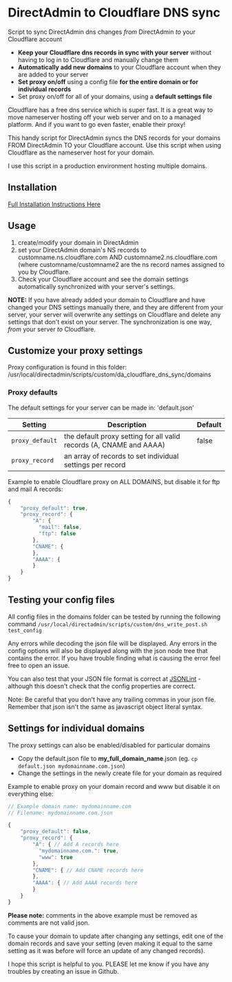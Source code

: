 # DirectAdmin to Cloudflare DNS sync

Script to sync DirectAdmin dns changes *from* DirectAdmin *to* your Cloudflare account


* **Keep your Cloudflare dns records in sync with your server** without having to log in to Cloudflare and manually change them
* **Automatically add new domains** to your Cloudflare account when they are added to your server
* **Set proxy on/off** using a config file **for the entire domain or for individual records**
* Set proxy on/off for all of your domains, using a **default settings file**

Cloudflare has a free dns service which is super fast. It is a great way to move nameserver hosting off your web server and on to a managed platform. And if you want to go even faster, enable their proxy!

This handy script for DirectAdmin syncs the DNS records for your domains FROM DirectAdmin TO your Cloudflare account. Use this script when using Cloudflare as the nameserver host for your domain. 

I use this script in a production environment hosting multiple domains.

## Installation

[Full Installation Instructions Here](./INSTALL.md)

## Usage

1. create/modify your domain in DirectAdmin
2. set your DirectAdmin domain's NS records to customname.ns.cloudflare.com AND customname2.ns.cloudflare.com (where customname/customname2 are the ns record names assigned to you by Cloudflare.
3. Check your Cloudflare account and see the domain settings automatically synchronized with your server's settings.

**NOTE:** If you have already added your domain to Cloudflare and have changed your DNS settings manually there, and they are different from your server, your server will overwrite any settings on Cloudflare and delete any settings that don't exist on your server. The synchronization is one way, *from* your server *to* Cloudflare.

## Customize your proxy settings

Proxy configuration is found in this folder: /usr/local/directadmin/scripts/custom/da_cloudflare_dns_sync/domains

### Proxy defaults

The default settings for your server can be made in: 'default.json'

| Setting | Description | Default |
|---|---|---|
| ```proxy_default``` | the default proxy setting for all valid records (A, CNAME and AAAA) | false |
| ```proxy_record``` | an array of records to set individual settings per record | |

Example to enable Cloudflare proxy on ALL DOMAINS, but disable it for ftp and mail A records:

```js
{
    "proxy_default": true,
    "proxy_record": {
        "A": {
          "mail": false,
          "ftp": false
        },
        "CNAME": {
        },
        "AAAA": {
        }
    }
}
```

## Testing your config files

All config files in the domains folder can be tested by running the following command ```/usr/local/directadmin/scripts/custom/dns_write_post.sh test_config```

Any errors while decoding the json file will be displayed.  Any errors in the config options will also be displayed along with the json node tree that contains the error. If you have trouble finding what is causing the error feel free to open an issue.

You can also test that your JSON file format is correct at [JSONLint](https://jsonlint.com/) - although this doesn't check that the config properties are correct. 

Note: Be careful that you don't have any trailing commas in your json file. Remember that json isn't the same as javascript object literal syntax.

## Settings for individual domains

The proxy settings can also be enabled/disabled for particular domains

* Copy the default.json file to **my_full_domain_name**.json (eg. ```cp default.json mydomainname.com.json```)
* Change the settings in the newly create file for your domain as required

Example to enable proxy on your domain record and www but disable it on everything else:

```js
// Example domain name: mydomainname.com
// Filename: mydomainname.com.json

{
    "proxy_default": false,
    "proxy_record": {
        "A": { // Add A records here
          "mydomainname.com.": true,
          "www": true
        },
        "CNAME": { // Add CNAME records here
        },
        "AAAA": { // Add AAAA records here
        }
    }
}
```

**Please note:** comments in the above example must be removed as comments are not valid json.

To cause your domain to update after changing any settings, edit one of the domain records and save your setting (even making it equal to the same setting as it was before will force an update of any changed records).

I hope this script is helpful to you. PLEASE let me know if you have any troubles by creating an issue in Github.
